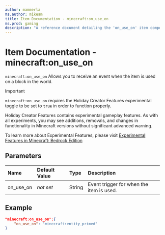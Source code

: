 ```yaml
---
author: mammerla
ms.author: mikeam
title: Item Documentation - minecraft:on_use_on
ms.prod: gaming
description: "A reference document detailing the 'on_use_on' item component"
---
```


# Item Documentation - minecraft:on_use_on

`minecraft:on_use_on` Allows you to receive an event when the item is used on a block in the world.

>[!IMPORTANT]
> `minecraft:on_use_on` requires the Holiday Creator Features experimental toggle to be set to `true` in order to function properly.
>
>Holiday Creator Features contains experimental gameplay features. As with all experiments, you may see additions, removals, and changes in functionality in Minecraft versions without significant advanced warning.
>
>To learn more about Experimental Features, please visit [Experimental Features in Minecraft: Bedrock Edition](../../../../../Documents/ExperimentalFeaturesToggle.md)

## Parameters

|Name |Default Value  |Type  |Description  |
|:----------|:----------|:----------|:----------|
|on_use_on|*not set*|String |Event trigger for when the item is used.|

## Example

```json
"minecraft:on_use_on":{
    "on_use_on": "minecraft:entity_primed"
}
```
